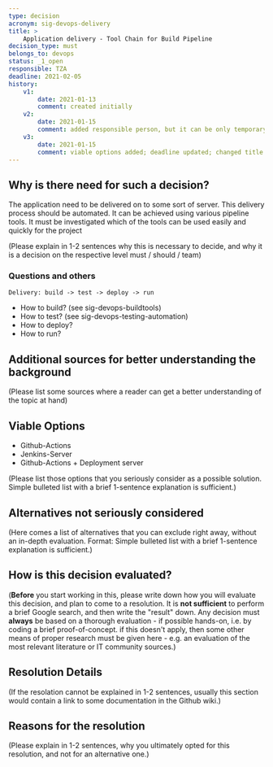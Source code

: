 ```yaml
---
type: decision
acronym: sig-devops-delivery
title: >
    Application delivery - Tool Chain for Build Pipeline
decision_type: must
belongs_to: devops
status: _1_open
responsible: TZA
deadline: 2021-02-05
history:
    v1:
        date: 2021-01-13
        comment: created initially
    v2: 
        date: 2021-01-15
        comment: added responsible person, but it can be only temporary; First explanation of "Why is there need for such a decision?"
    v3: 
        date: 2021-01-15
        comment: viable options added; deadline updated; changed title
---
```



## Why is there need for such a decision?

The application need to be delivered on to some sort of server.
This delivery process should be automated.
It can be achieved using various pipeline tools.
It must be investigated which of the tools can be used easily and quickly for the project

(Please explain in 1-2 sentences why this is necessary to decide, and why it is a decision on the respective level
must / should / team)

### Questions and others

    Delivery: build -> test -> deploy -> run

* How to build? (see sig-devops-buildtools)
* How to test? (see sig-devops-testing-automation)
* How to deploy?
* How to run?

## Additional sources for better understanding the background

(Please list some sources where a reader can get a better understanding of the topic at hand)


## Viable Options

* Github-Actions
* Jenkins-Server
* Github-Actions + Deployment server


(Please list those options that you seriously consider as a possible solution. Simple bulleted list with a brief 
1-sentence explanation is sufficient.)


## Alternatives not seriously considered

(Here comes a list of alternatives that you can exclude right away, without an in-depth evaluation. Format: 
Simple bulleted list with a brief 1-sentence explanation is sufficient.)



## How is this decision evaluated?

(**Before** you start working in this, please write down how you will evaluate this decision, and plan to 
come to a resolution. 
It is  **not sufficient** to perform a brief Google search, and then write  the "result" down. Any decision must
**always** be based on a thorough evaluation - if possible hands-on, i.e. by coding a brief proof-of-concept.
if this doesn't apply, then some other means of proper research must be given here - e.g. an evaluation of 
the most relevant literature or IT community sources.) 

 
## Resolution Details

(If the resolation cannot be explained in 1-2 sentences, usually this section would contain a link to some
documentation in the Github wiki.)


## Reasons for the resolution

(Please explain in 1-2 sentences, why you ultimately opted for this resolution, and not for an alternative one.)


